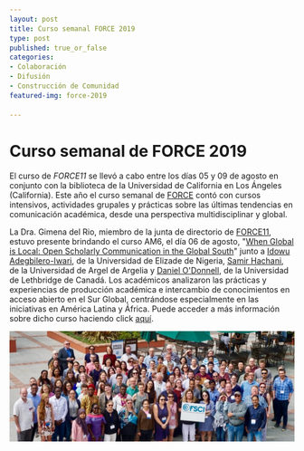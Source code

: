 ```yaml
---
layout: post
title: Curso semanal FORCE 2019
type: post
published: true_or_false
categories:
- Colaboración
- Difusión
- Construcción de Comunidad
featured-img: force-2019

---
```


# Curso semanal de FORCE 2019

El curso de *FORCE11* se llevó a cabo entre los días 05 y 09 de agosto en conjunto con la biblioteca de la Universidad de California en Los Ángeles (California). Este año el curso semanal de [FORCE](https://www.force11.org/fsci/2019) contó con cursos intensivos, actividades grupales y prácticas sobre las últimas tendencias en comunicación académica, desde una perspectiva multidisciplinar y global.

La Dra. Gimena del Rio, miembro de la junta de directorio de [FORCE11](https://www.force11.org), estuvo presente brindando el curso AM6, el día 06 de agosto, "[When Global is Local: Open Scholarly Communication in the Global South](https://www.force11.org/fsci/2019/course-abstracts#AM6)" junto a [Idowu Adegbilero-Iwari](https://blograrianinfo.blogspot.com/p/idowu.html), de la Universidad de Elizade de Nigeria, [Samir Hachani](https://zenodo.org/record/2543333#.XEGo7DhKjIU), de la Universidad de Argel de Argelia y [Daniel O'Donnell](https://www.dropbox.com/s/w5ls8bazw317yyl/CV.pdf?dl=0), de la Universidad de Lethbridge de Canadá. Los académicos analizaron las prácticas y experiencias de producción académica e intercambio de conocimientos en acceso abierto en el Sur Global, centrándose especialmente en las iniciativas en América Latina y África. Puede acceder a más información sobre dicho curso haciendo click [aquí](https://docs.google.com/document/d/1_XuVqTnqnakGd-yIe2u5Md9RL7VQcFu1HfPWiSwPAic/edit#heading=h.en57sb5lgvyz).


![Force-2019-1](/assets/img/posts/force-2019-1.jpg)

